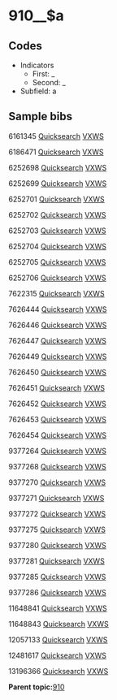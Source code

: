 # 910\_\_$a

## Codes

-   Indicators
    -   First: \_
    -   Second: \_
-   Subfield: a

## Sample bibs

6161345 [Quicksearch](https://search.library.yale.edu/catalog/6161345) [VXWS](http://prodorbis.library.yale.edu:7014/vxws/GetHoldingsService?bibId=6161345)

6186471 [Quicksearch](https://search.library.yale.edu/catalog/6186471) [VXWS](http://prodorbis.library.yale.edu:7014/vxws/GetHoldingsService?bibId=6186471)

6252698 [Quicksearch](https://search.library.yale.edu/catalog/6252698) [VXWS](http://prodorbis.library.yale.edu:7014/vxws/GetHoldingsService?bibId=6252698)

6252699 [Quicksearch](https://search.library.yale.edu/catalog/6252699) [VXWS](http://prodorbis.library.yale.edu:7014/vxws/GetHoldingsService?bibId=6252699)

6252701 [Quicksearch](https://search.library.yale.edu/catalog/6252701) [VXWS](http://prodorbis.library.yale.edu:7014/vxws/GetHoldingsService?bibId=6252701)

6252702 [Quicksearch](https://search.library.yale.edu/catalog/6252702) [VXWS](http://prodorbis.library.yale.edu:7014/vxws/GetHoldingsService?bibId=6252702)

6252703 [Quicksearch](https://search.library.yale.edu/catalog/6252703) [VXWS](http://prodorbis.library.yale.edu:7014/vxws/GetHoldingsService?bibId=6252703)

6252704 [Quicksearch](https://search.library.yale.edu/catalog/6252704) [VXWS](http://prodorbis.library.yale.edu:7014/vxws/GetHoldingsService?bibId=6252704)

6252705 [Quicksearch](https://search.library.yale.edu/catalog/6252705) [VXWS](http://prodorbis.library.yale.edu:7014/vxws/GetHoldingsService?bibId=6252705)

6252706 [Quicksearch](https://search.library.yale.edu/catalog/6252706) [VXWS](http://prodorbis.library.yale.edu:7014/vxws/GetHoldingsService?bibId=6252706)

7622315 [Quicksearch](https://search.library.yale.edu/catalog/7622315) [VXWS](http://prodorbis.library.yale.edu:7014/vxws/GetHoldingsService?bibId=7622315)

7626444 [Quicksearch](https://search.library.yale.edu/catalog/7626444) [VXWS](http://prodorbis.library.yale.edu:7014/vxws/GetHoldingsService?bibId=7626444)

7626446 [Quicksearch](https://search.library.yale.edu/catalog/7626446) [VXWS](http://prodorbis.library.yale.edu:7014/vxws/GetHoldingsService?bibId=7626446)

7626447 [Quicksearch](https://search.library.yale.edu/catalog/7626447) [VXWS](http://prodorbis.library.yale.edu:7014/vxws/GetHoldingsService?bibId=7626447)

7626449 [Quicksearch](https://search.library.yale.edu/catalog/7626449) [VXWS](http://prodorbis.library.yale.edu:7014/vxws/GetHoldingsService?bibId=7626449)

7626450 [Quicksearch](https://search.library.yale.edu/catalog/7626450) [VXWS](http://prodorbis.library.yale.edu:7014/vxws/GetHoldingsService?bibId=7626450)

7626451 [Quicksearch](https://search.library.yale.edu/catalog/7626451) [VXWS](http://prodorbis.library.yale.edu:7014/vxws/GetHoldingsService?bibId=7626451)

7626452 [Quicksearch](https://search.library.yale.edu/catalog/7626452) [VXWS](http://prodorbis.library.yale.edu:7014/vxws/GetHoldingsService?bibId=7626452)

7626453 [Quicksearch](https://search.library.yale.edu/catalog/7626453) [VXWS](http://prodorbis.library.yale.edu:7014/vxws/GetHoldingsService?bibId=7626453)

7626454 [Quicksearch](https://search.library.yale.edu/catalog/7626454) [VXWS](http://prodorbis.library.yale.edu:7014/vxws/GetHoldingsService?bibId=7626454)

9377264 [Quicksearch](https://search.library.yale.edu/catalog/9377264) [VXWS](http://prodorbis.library.yale.edu:7014/vxws/GetHoldingsService?bibId=9377264)

9377268 [Quicksearch](https://search.library.yale.edu/catalog/9377268) [VXWS](http://prodorbis.library.yale.edu:7014/vxws/GetHoldingsService?bibId=9377268)

9377270 [Quicksearch](https://search.library.yale.edu/catalog/9377270) [VXWS](http://prodorbis.library.yale.edu:7014/vxws/GetHoldingsService?bibId=9377270)

9377271 [Quicksearch](https://search.library.yale.edu/catalog/9377271) [VXWS](http://prodorbis.library.yale.edu:7014/vxws/GetHoldingsService?bibId=9377271)

9377272 [Quicksearch](https://search.library.yale.edu/catalog/9377272) [VXWS](http://prodorbis.library.yale.edu:7014/vxws/GetHoldingsService?bibId=9377272)

9377275 [Quicksearch](https://search.library.yale.edu/catalog/9377275) [VXWS](http://prodorbis.library.yale.edu:7014/vxws/GetHoldingsService?bibId=9377275)

9377280 [Quicksearch](https://search.library.yale.edu/catalog/9377280) [VXWS](http://prodorbis.library.yale.edu:7014/vxws/GetHoldingsService?bibId=9377280)

9377281 [Quicksearch](https://search.library.yale.edu/catalog/9377281) [VXWS](http://prodorbis.library.yale.edu:7014/vxws/GetHoldingsService?bibId=9377281)

9377285 [Quicksearch](https://search.library.yale.edu/catalog/9377285) [VXWS](http://prodorbis.library.yale.edu:7014/vxws/GetHoldingsService?bibId=9377285)

9377286 [Quicksearch](https://search.library.yale.edu/catalog/9377286) [VXWS](http://prodorbis.library.yale.edu:7014/vxws/GetHoldingsService?bibId=9377286)

11648841 [Quicksearch](https://search.library.yale.edu/catalog/11648841) [VXWS](http://prodorbis.library.yale.edu:7014/vxws/GetHoldingsService?bibId=11648841)

11648843 [Quicksearch](https://search.library.yale.edu/catalog/11648843) [VXWS](http://prodorbis.library.yale.edu:7014/vxws/GetHoldingsService?bibId=11648843)

12057133 [Quicksearch](https://search.library.yale.edu/catalog/12057133) [VXWS](http://prodorbis.library.yale.edu:7014/vxws/GetHoldingsService?bibId=12057133)

12481617 [Quicksearch](https://search.library.yale.edu/catalog/12481617) [VXWS](http://prodorbis.library.yale.edu:7014/vxws/GetHoldingsService?bibId=12481617)

13196366 [Quicksearch](https://search.library.yale.edu/catalog/13196366) [VXWS](http://prodorbis.library.yale.edu:7014/vxws/GetHoldingsService?bibId=13196366)

**Parent topic:**[910](../../tags/910/910.md)

